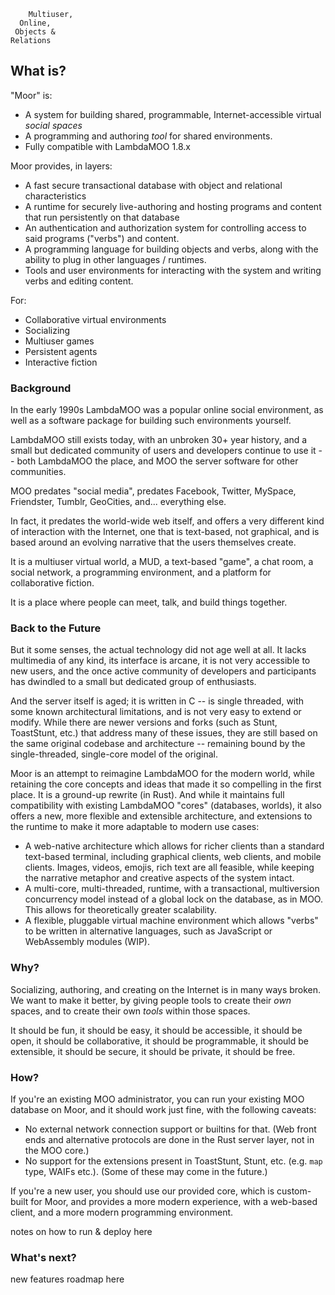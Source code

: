 ```
    Multiuser,
  Online,
 Objects &
Relations
```

## What is?

"Moor" is:

  * A system for building shared, programmable, Internet-accessible virtual _social spaces_
  * A programming and authoring _tool_ for shared environments.
  * Fully compatible with LambdaMOO 1.8.x

Moor provides, in layers:

  * A fast secure transactional database with object and relational characteristics
  * A runtime for securely live-authoring and hosting programs and content that run persistently on that database
  * An authentication and authorization system for controlling access to said programs ("verbs") and content.
  * A programming language for building objects and verbs, along with the ability to plug in other languages / runtimes.
  * Tools and user environments for interacting with the system and writing verbs and editing content.

For:

  * Collaborative virtual environments
  * Socializing
  * Multiuser games
  * Persistent agents
  * Interactive fiction

### Background

In the early 1990s LambdaMOO was a popular online social environment, as well as a software package for building such 
environments yourself.

LambdaMOO still exists today, with an unbroken 30+ year history, and a small but dedicated community of users and
developers continue to use it -- both LambdaMOO the place, and MOO the server software for other communities.

MOO predates "social media", predates Facebook, Twitter, MySpace, Friendster, Tumblr, GeoCities, and... everything else.

In fact, it predates the world-wide web itself, and offers a very different kind of interaction with the Internet, one
that is text-based, not graphical, and is based around an evolving narrative that the users themselves create.

It is a multiuser virtual world, a MUD, a text-based "game", a chat room, a social network, a programming environment, 
and a platform for collaborative fiction. 

It is a place where people can meet, talk, and build things together.

### Back to the Future

But it some senses, the actual technology did not age well at all. It lacks multimedia of any kind, its interface is
arcane, it is not very accessible to new users, and the once active community of developers and participants has 
dwindled to a small but dedicated group of enthusiasts.

And the server itself is aged; it is written in C -- is single threaded, with some known architectural limitations, and
is not very easy to extend or modify. While there are newer versions and forks (such as Stunt, ToastStunt, etc.) that 
address many of these issues, they are still based on the same original codebase and architecture -- remaining bound by
the single-threaded, single-core model of the original.

Moor is an attempt to reimagine LambdaMOO for the modern world, while retaining the core concepts and ideas that made
it so compelling in the first place. It is a ground-up rewrite (in Rust). And while it maintains full compatibility with
existing LambdaMOO "cores" (databases, worlds), it also offers a new, more flexible and extensible architecture, and
extensions to the runtime to make it more adaptable to modern use cases:

  * A web-native architecture which allows for richer clients than a standard text-based terminal, including graphical
    clients, web clients, and mobile clients. Images, videos, emojis, rich text are all feasible, while keeping the
    narrative metaphor and creative aspects of the system intact.
  * A multi-core, multi-threaded, runtime, with a transactional, multiversion concurrency model instead of a global 
    lock on the database, as in MOO. This allows for theoretically greater scalability.
  * A flexible, pluggable virtual machine environment which allows "verbs" to be written in alternative languages, 
    such as JavaScript or WebAssembly modules (WIP).

### Why? 

Socializing, authoring, and creating on the Internet is in many ways broken. We want to make it better, by giving people
tools to create their _own_ spaces, and to create their own _tools_ within those spaces.

It should be fun, it should be easy, it should be accessible, it should be open, it should be collaborative, it should
be programmable, it should be extensible, it should be secure, it should be private, it should be free.

### How?

If you're an existing MOO administrator, you can run your existing MOO database on Moor, and it should work just fine, 
with the following caveats:

  * No external network connection support or builtins for that. (Web front ends and alternative protocols are done 
    in the Rust server layer, not in the MOO core.)
  * No support for the extensions present in ToastStunt, Stunt, etc. (e.g. `map` type, WAIFs etc.). (Some of these may
    come in the future.)

If you're a new user, you should use our provided core, which is custom-built for Moor, and provides a more modern
experience, with a web-based client, and a more modern programming environment.

notes on how to run & deploy here

### What's next?

new features roadmap here

